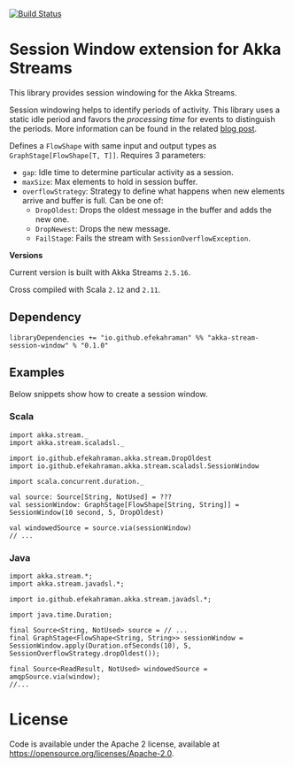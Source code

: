 [![Build Status](https://travis-ci.org/efekahraman/akka-streams-session-window.svg?branch=master)](https://travis-ci.org/efekahraman/akka-streams-session-window)

# Session Window extension for Akka Streams

This library provides session windowing for the Akka Streams.

Session windowing helps to identify periods of activity. This library uses a static idle period and favors the _processing time_ for events to distinguish the periods. More information can be found in the related [blog post](https://efekahraman.github.io/2019/01/session-windows-in-akka-streams).

Defines a `FlowShape` with same input and output types as `GraphStage[FlowShape[T, T]]`. Requires 3 parameters:

* `gap`: Idle time to determine particular activity as a session.
* `maxSize`: Max elements to hold in session buffer.
* `overflowStrategy`: Strategy to define what happens when new elements arrive and buffer is full. Can be one of:
    * `DropOldest`: Drops the oldest message in the buffer and adds the new one.
    * `DropNewest`: Drops the new message.
    * `FailStage`: Fails the stream with `SessionOverflowException`.

**Versions**

Current version is built with Akka Streams `2.5.16`.

Cross compiled with Scala `2.12` and `2.11`.

## Dependency

```
libraryDependencies += "io.github.efekahraman" %% "akka-stream-session-window" % "0.1.0"
```

## Examples

Below snippets show how to create a session window.

### Scala

```
import akka.stream._
import akka.stream.scaladsl._

import io.github.efekahraman.akka.stream.DropOldest
import io.github.efekahraman.akka.stream.scaladsl.SessionWindow

import scala.concurrent.duration._

val source: Source[String, NotUsed] = ???
val sessionWindow: GraphStage[FlowShape[String, String]] = SessionWindow(10 second, 5, DropOldest)

val windowedSource = source.via(sessionWindow)
// ...
```

### Java

```
import akka.stream.*;
import akka.stream.javadsl.*;

import io.github.efekahraman.akka.stream.javadsl.*;

import java.time.Duration;

final Source<String, NotUsed> source = // ...
final GraphStage<FlowShape<String, String>> sessionWindow = SessionWindow.apply(Duration.ofSeconds(10), 5, SessionOverflowStrategy.dropOldest());

final Source<ReadResult, NotUsed> windowedSource = amqpSource.via(window);
//...
```

# License

Code is available under the Apache 2 license, available at https://opensource.org/licenses/Apache-2.0.
